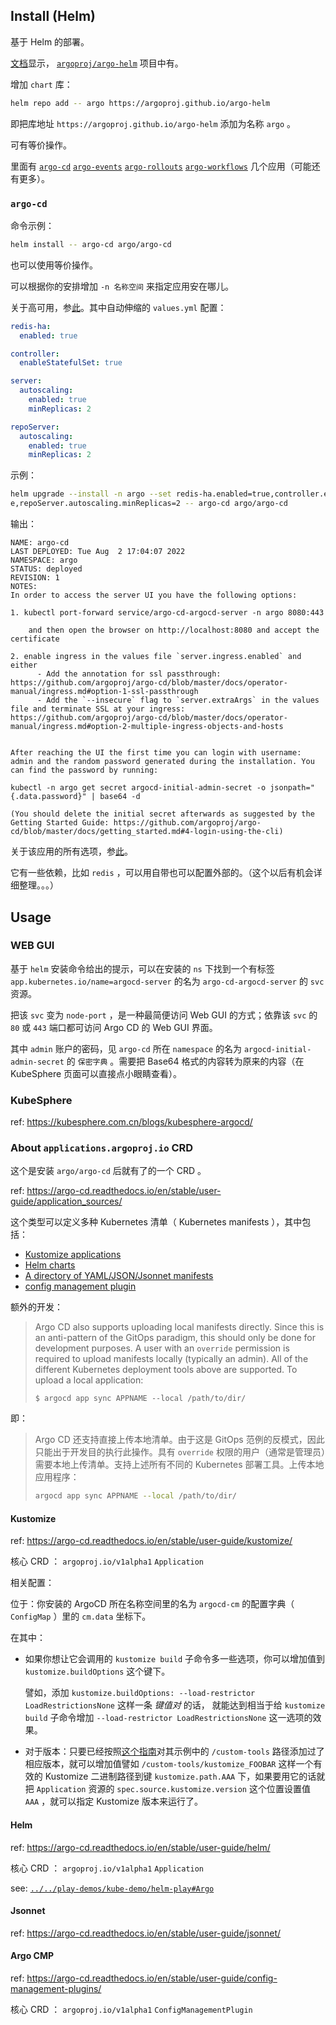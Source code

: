 
## Install (Helm)

基于 Helm 的部署。

[文档](https://argo-cd.readthedocs.io/en/stable/operator-manual/installation/#helm)显示， [`argoproj/argo-helm`](https://github.com/argoproj/argo-helm.git) 项目中有。

增加 `chart` 库：

~~~ sh
helm repo add -- argo https://argoproj.github.io/argo-helm
~~~

即把库地址 `https://argoproj.github.io/argo-helm` 添加为名称 `argo` 。

可有等价操作。

里面有 [`argo-cd`](https://github.com/argoproj/argo-helm/tree/main/charts/argo-cd) [`argo-events`](https://github.com/argoproj/argo-helm/tree/main/charts/argo-events) [`argo-rollouts`](https://github.com/argoproj/argo-helm/tree/main/charts/argo-rollouts) [`argo-workflows`](https://github.com/argoproj/argo-helm/tree/main/charts/argo-workflows) 几个应用（可能还有更多）。


### `argo-cd`

命令示例：

~~~ sh
helm install -- argo-cd argo/argo-cd
~~~

也可以使用等价操作。

可以根据你的安排增加 `-n 名称空间` 来指定应用安在哪儿。

关于高可用，参[此](https://github.com/argoproj/argo-helm/tree/main/charts/argo-cd#high-availability)。其中自动伸缩的 `values.yml` 配置：

~~~ yml
redis-ha:
  enabled: true

controller:
  enableStatefulSet: true

server:
  autoscaling:
    enabled: true
    minReplicas: 2

repoServer:
  autoscaling:
    enabled: true
    minReplicas: 2
~~~

示例：

~~~~ sh
helm upgrade --install -n argo --set redis-ha.enabled=true,controller.enableStatefulSet=true,server.autoscaling.enabled=true,server.autoscaling.minReplicas=2,repoServer.autoscaling.enabled=tru
e,repoServer.autoscaling.minReplicas=2 -- argo-cd argo/argo-cd
~~~~

输出：

~~~~ text
NAME: argo-cd
LAST DEPLOYED: Tue Aug  2 17:04:07 2022
NAMESPACE: argo
STATUS: deployed
REVISION: 1
NOTES:
In order to access the server UI you have the following options:

1. kubectl port-forward service/argo-cd-argocd-server -n argo 8080:443

    and then open the browser on http://localhost:8080 and accept the certificate

2. enable ingress in the values file `server.ingress.enabled` and either
      - Add the annotation for ssl passthrough: https://github.com/argoproj/argo-cd/blob/master/docs/operator-manual/ingress.md#option-1-ssl-passthrough
      - Add the `--insecure` flag to `server.extraArgs` in the values file and terminate SSL at your ingress: https://github.com/argoproj/argo-cd/blob/master/docs/operator-manual/ingress.md#option-2-multiple-ingress-objects-and-hosts


After reaching the UI the first time you can login with username: admin and the random password generated during the installation. You can find the password by running:

kubectl -n argo get secret argocd-initial-admin-secret -o jsonpath="{.data.password}" | base64 -d

(You should delete the initial secret afterwards as suggested by the Getting Started Guide: https://github.com/argoproj/argo-cd/blob/master/docs/getting_started.md#4-login-using-the-cli)
~~~~

关于该应用的所有选项，参[此](https://github.com/argoproj/argo-helm/tree/main/charts/argo-cd#installing-the-chart)。

它有一些依赖，比如 `redis` ，可以用自带也可以配置外部的。（这个以后有机会详细整理。。。）

## Usage

### WEB GUI

基于 `helm` 安装命令给出的提示，可以在安装的 `ns` 下找到一个有标签 `app.kubernetes.io/name=argocd-server` 的名为 `argo-cd-argocd-server` 的 `svc` 资源。

把该 `svc` 变为 `node-port` ，是一种最简便访问 Web GUI 的方式；依靠该 `svc` 的 `80` 或 `443` 端口都可访问 Argo CD 的 Web GUI 界面。

其中 `admin` 账户的密码，见 `argo-cd` 所在 `namespace` 的名为 `argocd-initial-admin-secret` 的 `保密字典` 。需要把 Base64 格式的内容转为原来的内容（在 KubeSphere 页面可以直接点小眼睛查看）。

### KubeSphere

ref: https://kubesphere.com.cn/blogs/kubesphere-argocd/

### About `applications.argoproj.io` CRD

这个是安装 `argo/argo-cd` 后就有了的一个 CRD 。

ref: https://argo-cd.readthedocs.io/en/stable/user-guide/application_sources/

这个类型可以定义多种 Kubernetes 清单（ Kubernetes manifests ），其中包括：

- [Kustomize applications](#Kustomize)
- [Helm charts](#Helm)
- [A directory of YAML/JSON/Jsonnet manifests](#Jsonnet)
- [config management plugin](#Argo-CMP)

额外的开发：

> Argo CD also supports uploading local manifests directly. Since this is an anti-pattern of the GitOps paradigm, this should only be done for development purposes. A user with an `override` permission is required to upload manifests locally (typically an admin). All of the different Kubernetes deployment tools above are supported. To upload a local application:
> 
> ~~~ text
> $ argocd app sync APPNAME --local /path/to/dir/
> ~~~
> 

即：

> Argo CD 还支持直接上传本地清单。由于这是 GitOps 范例的反模式，因此只能出于开发目的执行此操作。具有 `override` 权限的用户（通常是管理员）需要本地上传清单。支持上述所有不同的 Kubernetes 部署工具。上传本地应用程序：
> 
> ~~~ sh
> argocd app sync APPNAME --local /path/to/dir/
> ~~~
> 


#### Kustomize

ref: https://argo-cd.readthedocs.io/en/stable/user-guide/kustomize/

核心 CRD ： `argoproj.io/v1alpha1` `Application`

相关配置：

位于：你安装的 ArgoCD 所在名称空间里的名为 `argocd-cm` 的配置字典（ `ConfigMap` ）里的 `cm.data` 坐标下。

在其中：

- 如果你想让它会调用的 `kustomize build` 子命令多一些选项，你可以增加值到 `kustomize.buildOptions` 这个键下。
  
  譬如，添加 `kustomize.buildOptions: --load-restrictor LoadRestrictionsNone` 这样一条 *键值对* 的话，  就能达到相当于给 `kustomize build` 子命令增加 `--load-restrictor LoadRestrictionsNone` 这一选项的效果。

- 对于版本：只要已经按照[这个指南](https://argo-cd.readthedocs.io/en/stable/operator-manual/custom_tools/)对其示例中的 `/custom-tools` 路径添加过了相应版本，就可以增加值譬如 `/custom-tools/kustomize_FOOBAR` 这样一个有效的 Kustomize 二进制路径到键 `kustomize.path.AAA` 下，如果要用它的话就把 `Application` 资源的 `spec.source.kustomize.version` 这个位置设置值 `AAA` ，就可以指定 Kustomize 版本来运行了。

#### Helm

ref: https://argo-cd.readthedocs.io/en/stable/user-guide/helm/

核心 CRD ： `argoproj.io/v1alpha1` `Application`

see: [`../../play-demos/kube-demo/helm-play#Argo`](../../play-demos/kube-demo/helm-play#Argo)

#### Jsonnet

ref: https://argo-cd.readthedocs.io/en/stable/user-guide/jsonnet/

#### Argo CMP

ref: https://argo-cd.readthedocs.io/en/stable/user-guide/config-management-plugins/

核心 CRD ： `argoproj.io/v1alpha1` `ConfigManagementPlugin`

